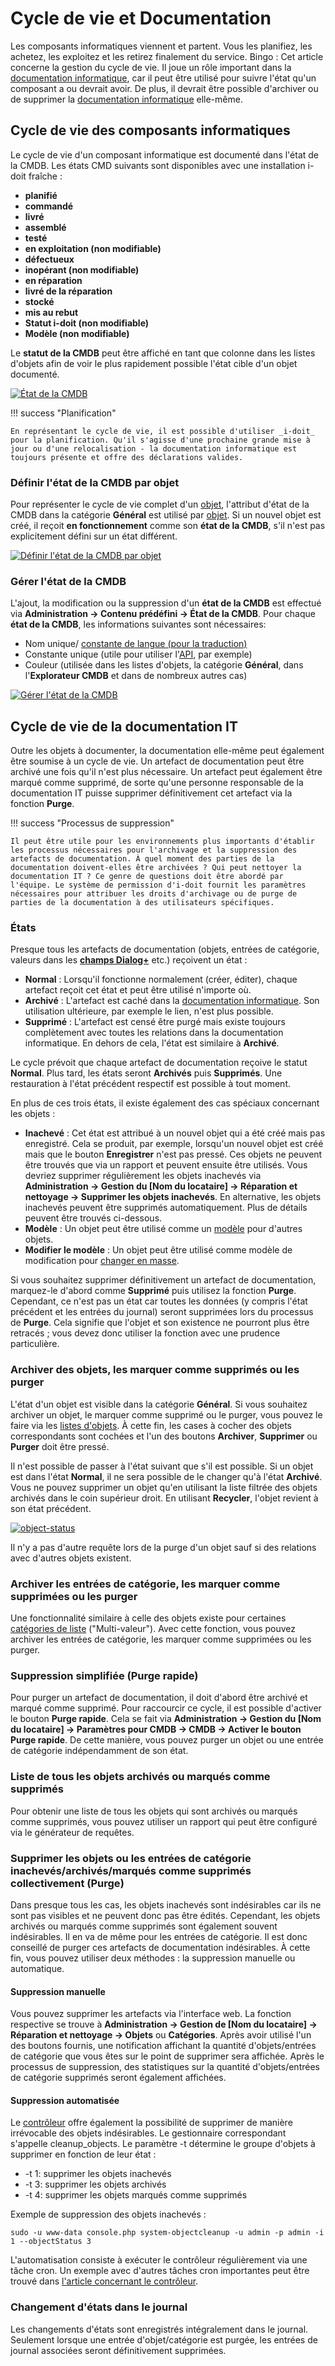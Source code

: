 # Cycle de vie et Documentation

Les composants informatiques viennent et partent. Vous les planifiez, les achetez, les exploitez et les retirez finalement du service. Bingo : Cet article concerne la gestion du cycle de vie. Il joue un rôle important dans la [documentation informatique](../glossary.md), car il peut être utilisé pour suivre l'état qu'un composant a ou devrait avoir. De plus, il devrait être possible d'archiver ou de supprimer la [documentation informatique](../glossary.md) elle-même.

## Cycle de vie des composants informatiques

Le cycle de vie d'un composant informatique est documenté dans l'état de la CMDB. Les états CMD suivants sont disponibles avec une installation i-doit fraîche :

-   **planifié**
-   **commandé**
-   **livré**
-   **assemblé**
-   **testé**
-   **en exploitation (non modifiable)**
-   **défectueux**
-   **inopérant (non modifiable)**
-   **en réparation**
-   **livré de la réparation**
-   **stocké**
-   **mis au rebut**
-   **Statut i-doit (non modifiable)**
-   **Modèle (non modifiable)**

Le **statut de la CMDB** peut être affiché en tant que colonne dans les listes d'objets afin de voir le plus rapidement possible l'état cible d'un objet documenté.

[![État de la CMDB](../assets/images/en/basics/life-and-documentation-cycle/1-ladc.png)](../assets/images/en/basics/life-and-documentation-cycle/1-ladc.png)

!!! success "Planification"

    En représentant le cycle de vie, il est possible d'utiliser _i-doit_ pour la planification. Qu'il s'agisse d'une prochaine grande mise à jour ou d'une relocalisation - la documentation informatique est toujours présente et offre des déclarations valides.

### Définir l'état de la CMDB par objet

Pour représenter le cycle de vie complet d'un [objet](../glossary.md), l'attribut d'état de la CMDB dans la catégorie **Général** est utilisé par [objet](../glossary.md). Si un nouvel objet est créé, il reçoit **en fonctionnement** comme son **état de la CMDB**, s'il n'est pas explicitement défini sur un état différent.

[![Définir l'état de la CMDB par objet](../assets/images/en/basics/life-and-documentation-cycle/2-ladc.png)](../assets/images/en/basics/life-and-documentation-cycle/2-ladc.png)

### Gérer l'état de la CMDB

L'ajout, la modification ou la suppression d'un **état de la CMDB** est effectué via **Administration → Contenu prédéfini → État de la CMDB**. Pour chaque **état de la CMDB**, les informations suivantes sont nécessaires:

-   Nom unique/ [constante de langue (pour la traduction)](../system-administration/localization.md)
-   Constante unique (utile pour utiliser l'[API](../i-doit-pro-add-ons/api/index.md), par exemple)
-   Couleur (utilisée dans les listes d'objets, la catégorie **Général**, dans l'**Explorateur CMDB** et dans de nombreux autres cas)

[![Gérer l'état de la CMDB](../assets/images/en/basics/life-and-documentation-cycle/3-ladc.png)](../assets/images/en/basics/life-and-documentation-cycle/3-ladc.png)

## Cycle de vie de la documentation IT

Outre les objets à documenter, la documentation elle-même peut également être soumise à un cycle de vie. Un artefact de documentation peut être archivé une fois qu'il n'est plus nécessaire. Un artefact peut également être marqué comme supprimé, de sorte qu'une personne responsable de la documentation IT puisse supprimer définitivement cet artefact via la fonction **Purge**.

!!! success "Processus de suppression"

    Il peut être utile pour les environnements plus importants d'établir les processus nécessaires pour l'archivage et la suppression des artefacts de documentation. À quel moment des parties de la documentation doivent-elles être archivées ? Qui peut nettoyer la documentation IT ? Ce genre de questions doit être abordé par l'équipe. Le système de permission d'i-doit fournit les paramètres nécessaires pour attribuer les droits d'archivage ou de purge de parties de la documentation à des utilisateurs spécifiques.

### États 

Presque tous les artefacts de documentation (objets, entrées de catégorie, valeurs dans les [**champs Dialog+**](./dialog-admin.md) etc.) reçoivent un état :

-   **Normal** : Lorsqu'il fonctionne normalement (créer, éditer), chaque artefact reçoit cet état et peut être utilisé n'importe où.
-   **Archivé** : L'artefact est caché dans la [documentation informatique](../glossary.md). Son utilisation ultérieure, par exemple le lien, n'est plus possible.
-   **Supprimé** : L'artefact est censé être purgé mais existe toujours complètement avec toutes les relations dans la documentation informatique. En dehors de cela, l'état est similaire à **Archivé**.

Le cycle prévoit que chaque artefact de documentation reçoive le statut **Normal**. Plus tard, les états seront **Archivés** puis **Supprimés**. Une restauration à l'état précédent respectif est possible à tout moment.

En plus de ces trois états, il existe également des cas spéciaux concernant les objets :

-   **Inachevé** : Cet état est attribué à un nouvel objet qui a été créé mais pas enregistré. Cela se produit, par exemple, lorsqu'un nouvel objet est créé mais que le bouton **Enregistrer** n'est pas pressé. Ces objets ne peuvent être trouvés que via un rapport et peuvent ensuite être utilisés. Vous devriez supprimer régulièrement les objets inachevés via **Administration → Gestion du [Nom du locataire] → Réparation et nettoyage → Supprimer les objets inachevés**. En alternative, les objets inachevés peuvent être supprimés automatiquement. Plus de détails peuvent être trouvés ci-dessous.
-   **Modèle** : Un objet peut être utilisé comme un [modèle](../efficient-documentation/templates.md) pour d'autres objets.
-   **Modifier le modèle** : Un objet peut être utilisé comme modèle de modification pour [changer en masse](../efficient-documentation/mass-change.md).

Si vous souhaitez supprimer définitivement un artefact de documentation, marquez-le d'abord comme **Supprimé** puis utilisez la fonction **Purge**. Cependant, ce n'est pas un état car toutes les données (y compris l'état précédent et les entrées du journal) seront supprimées lors du processus de **Purge**. Cela signifie que l'objet et son existence ne pourront plus être retracés ; vous devez donc utiliser la fonction avec une prudence particulière.

### Archiver des objets, les marquer comme supprimés ou les purger

L'état d'un objet est visible dans la catégorie **Général**. Si vous souhaitez archiver un objet, le marquer comme supprimé ou le purger, vous pouvez le faire via les [listes d'objets](./object-list/index.md). À cette fin, les cases à cocher des objets correspondants sont cochées et l'un des boutons **Archiver**, **Supprimer** ou **Purger** doit être pressé.

Il n'est possible de passer à l'état suivant que s'il est possible. Si un objet est dans l'état **Normal**, il ne sera possible de le changer qu'à l'état **Archivé**. Vous ne pouvez supprimer un objet qu'en utilisant la liste filtrée des objets archivés dans le coin supérieur droit. En utilisant **Recycler**, l'objet revient à son état précédent.


[![object-status](../assets/images/en/basics/life-and-documentation-cycle/4-ladc.png)](../assets/images/en/basics/life-and-documentation-cycle/4-ladc.png)

Il n'y a pas d'autre requête lors de la purge d'un objet sauf si des relations avec d'autres objets existent. 

### Archiver les entrées de catégorie, les marquer comme supprimées ou les purger

Une fonctionnalité similaire à celle des objets existe pour certaines [catégories de liste](../glossary.md) ("Multi-valeur"). Avec cette fonction, vous pouvez archiver les entrées de catégorie, les marquer comme supprimées ou les purger. 

### Suppression simplifiée (Purge rapide)

Pour purger un artefact de documentation, il doit d'abord être archivé et marqué comme supprimé. Pour raccourcir ce cycle, il est possible d'activer le bouton **Purge rapide**. Cela se fait via **Administration → Gestion du [Nom du locataire] → Paramètres pour CMDB → CMDB → Activer le bouton Purge rapide**. De cette manière, vous pouvez purger un objet ou une entrée de catégorie indépendamment de son état. 

### Liste de tous les objets archivés ou marqués comme supprimés

Pour obtenir une liste de tous les objets qui sont archivés ou marqués comme supprimés, vous pouvez utiliser un rapport qui peut être configuré via le générateur de requêtes. 

### Supprimer les objets ou les entrées de catégorie inachevés/archivés/marqués comme supprimés collectivement (**Purge**)

Dans presque tous les cas, les objets inachevés sont indésirables car ils ne sont pas visibles et ne peuvent donc pas être édités. Cependant, les objets archivés ou marqués comme supprimés sont également souvent indésirables. Il en va de même pour les entrées de catégorie. Il est donc conseillé de purger ces artefacts de documentation indésirables. À cette fin, vous pouvez utiliser deux méthodes : la suppression manuelle ou automatique.

#### Suppression manuelle

Vous pouvez supprimer les artefacts via l'interface web. La fonction respective se trouve à **Administration → Gestion de [Nom du locataire] → Réparation et nettoyage → Objets** ou **Catégories**. Après avoir utilisé l'un des boutons fournis, une notification affichant la quantité d'objets/entrées de catégorie que vous êtes sur le point de supprimer sera affichée. Après le processus de suppression, des statistiques sur la quantité d'objets/entrées de catégorie supprimés seront également affichées.

#### Suppression automatisée

Le [contrôleur](../automation-and-integration/cli/index.md) offre également la possibilité de supprimer de manière irrévocable des objets indésirables. Le gestionnaire correspondant s'appelle cleanup_objects. Le paramètre -t détermine le groupe d'objets à supprimer en fonction de leur état :

-   -t 1: supprimer les objets inachevés
-   -t 3: supprimer les objets archivés
-   -t 4: supprimer les objets marqués comme supprimés

Exemple de suppression des objets inachevés :

    sudo -u www-data console.php system-objectcleanup -u admin -p admin -i 1 --objectStatus 3

L'automatisation consiste à exécuter le contrôleur régulièrement via une tâche cron. Un exemple avec d'autres tâches cron importantes peut être trouvé dans [l'article concernant le contrôleur](../automation-and-integration/cli/index.md).

### Changement d'états dans le journal

Les changements d'états sont enregistrés intégralement dans le journal. Seulement lorsque une entrée d'objet/catégorie est purgée, les entrées de journal associées seront définitivement supprimées.
